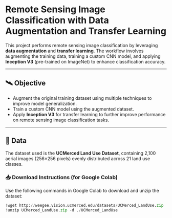 # Remote Sensing Image Classification with Data Augmentation and Transfer Learning

This project performs remote sensing image classification by leveraging **data augmentation** and **transfer learning**. The workflow involves augmenting the training data, training a custom CNN model, and applying **Inception V3** (pre-trained on ImageNet) to enhance classification accuracy.

---

## 🛰️ Objective

- Augment the original training dataset using multiple techniques to improve model generalization.
- Train a custom CNN model using the augmented dataset.
- Apply **Inception V3** for transfer learning to further improve performance on remote sensing image classification tasks.

---

## 📁 Data

The dataset used is the **UCMerced Land Use Dataset**, containing 2,100 aerial images (256×256 pixels) evenly distributed across 21 land use classes.

### 📥 Download Instructions (for Google Colab)

Use the following commands in Google Colab to download and unzip the dataset:

```python
!wget http://weegee.vision.ucmerced.edu/datasets/UCMerced_LandUse.zip
!unzip UCMerced_LandUse.zip -d ./UCMerced_LandUse
